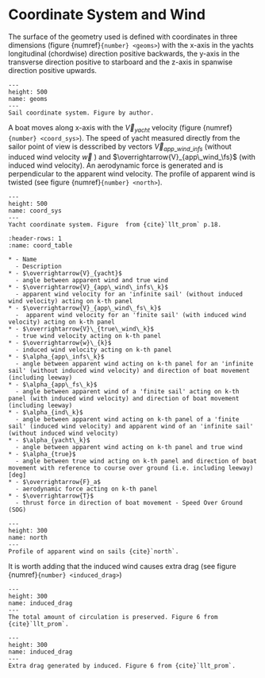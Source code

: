 #  Coordinate System and Wind

The surface of the geometry used is defined with coordinates in three dimensions (figure {numref}`{number} <geoms>`)  with the x-axis in the yachts longitudinal (chordwise) direction positive backwards, the y-axis in the transverse direction positive to starboard and the z-axis in spanwise direction positive upwards.

```{figure} ../../figures/geom.png
---
height: 500
name: geoms
---
Sail coordinate system. Figure by author.
```

A boat moves along x-axis with the $\overrightarrow{V}_{yacht}$ velocity (figure {numref}`{number} <coord_sys>`). The speed of yacht  measured directly from the sailor point of view is desscribed by vectors $\overrightarrow{V}_{app\_wind\_infs}$ (without induced wind velocity $\overrightarrow{w}$ ) and $\overrightarrow{V}_{app\_wind_\fs}$ (with induced wind velocity). An aerodynamic force is generated and is  perpendicular to the apparent wind velocity. The profile of apparent wind is twisted (see figure {numref}`{number} <north>`).

```{figure} ../../figures/coord_sys.svg
---
height: 500
name: coord_sys
---
Yacht coordinate system. Figure  from {cite}`llt_prom` p.18.
```


```{list-table} Nomenclature
:header-rows: 1
:name: coord_table

* - Name
  - Description
* - $\overrightarrow{V}_{yacht}$
  - angle between apparent wind and true wind       
* - $\overrightarrow{V}_{app\_wind\_infs\_k}$
  - apparent wind velocity for an 'infinite sail' (without induced wind velocity) acting on k-th panel
* - $\overrightarrow{V}_{app\_wind\_fs\_k}$
  -  apparent wind velocity for an 'finite sail' (with induced wind velocity) acting on k-th panel
* - $\overrightarrow{V}\_{true\_wind\_k}$
  - true wind velocity acting on k-th panel
* - $\overrightarrow{w}\_{k}$
  - induced wind velocity acting on k-th panel
* - $\alpha_{app\_infs\_k}$
  - angle between apparent wind acting on k-th panel for an 'infinite sail' (without induced wind velocity) and direction of boat movement (including leeway)
* - $\alpha_{app\_fs\_k}$
  - angle between apparent wind of a 'finite sail' acting on k-th panel (with induced wind velocity) and direction of boat movement (including leeway) 
* - $\alpha_{ind\_k}$
  - angle between apparent wind acting on k-th panel of a 'finite sail' (induced wind velocity) and apparent wind of an 'infinite sail' (without induced wind velocity)
* - $\alpha_{yacht\_k}$
  - angle between apparent wind acting on k-th panel and true wind
* - $\alpha_{true}$
  - angle between true wind acting on k-th panel and direction of boat movement with reference to course over ground (i.e. including leeway) [deg]
* - $\overrightarrow{F}_a$
  - aerodynamic force acting on k-th panel
* - $\overrightarrow{T}$
  - thrust force in direction of boat movement - Speed Over Ground (SOG)
```


```{figure} ../../figures/North-Sail-Understanding-Twised_wind.png
---
height: 300
name: north
---
Profile of apparent wind on sails {cite}`north`.
```

It is worth adding that the induced wind causes extra drag (see figure {numref}`{number} <induced_drag>`)

```{figure} ../../figures/Tip-vortices.png
---
height: 300
name: induced_drag
---
The total amount of circulation is preserved. Figure 6 from {cite}`llt_prom`.
```



```{figure} ../../figures/induced_drag.png
---
height: 300
name: induced_drag
---
Extra drag generated by induced. Figure 6 from {cite}`llt_prom`.
```


